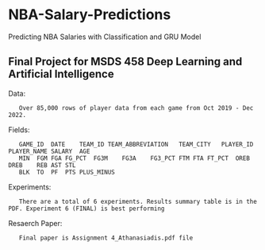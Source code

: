 # NBA-Salary-Predictions
Predicting NBA Salaries with Classification and GRU Model

## Final Project for MSDS 458 Deep Learning and Artificial Intelligence
       
Data:
       
       Over 85,000 rows of player data from each game from Oct 2019 - Dec 2022. 
        
Fields: 

       GAME_ID	DATE	TEAM_ID	TEAM_ABBREVIATION	TEAM_CITY	PLAYER_ID	PLAYER_NAME	SALARY	AGE	
       MIN	FGM	FGA	FG_PCT	FG3M	FG3A	FG3_PCT	FTM	FTA	FT_PCT	OREB	DREB	REB	AST	STL	
       BLK	TO	PF	PTS	PLUS_MINUS


Experiments: 

       There are a total of 6 experiments. Results summary table is in the PDF. Experiment 6 (FINAL) is best performing


Resaerch Paper:

       Final paper is Assignment 4_Athanasiadis.pdf file


       
